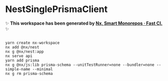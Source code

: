 # NestSinglePrismaClient

✨ **This workspace has been generated by [Nx, Smart Monorepos · Fast CI.](https://nx.dev)** ✨

```shell

yarn create nx-workspace
nx add @nx/nest
nx g @nx/nest:app
nx serve api
yarn add prisma
nx g @nx/js:lib prisma-schema --unitTestRunner=none --bundler=none --simple-name --minimal
nx g rm prisma-schema

```
